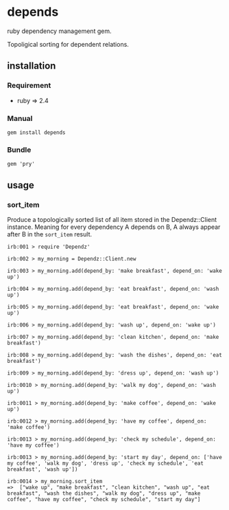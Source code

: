 # depends
ruby dependency management gem.

Topoligical sorting for dependent relations.

## installation

### Requirement

- ruby => 2.4

### Manual
`gem install depends`
### Bundle
`gem 'pry'`

## usage

### sort_item

Produce a topologically sorted list of all item stored in the Dependz::Client instance.
Meaning for every dependency A depends on B, A always appear after B in the `sort_item` result.

```
irb:001 > require 'Dependz'

irb:002 > my_morning = Dependz::Client.new

irb:003 > my_morning.add(depend_by: 'make breakfast', depend_on: 'wake up')

irb:004 > my_morning.add(depend_by: 'eat breakfast', depend_on: 'wash up')

irb:005 > my_morning.add(depend_by: 'eat breakfast', depend_on: 'wake up')

irb:006 > my_morning.add(depend_by: 'wash up', depend_on: 'wake up')

irb:007 > my_morning.add(depend_by: 'clean kitchen', depend_on: 'make breakfast')

irb:008 > my_morning.add(depend_by: 'wash the dishes', depend_on: 'eat breakfast')

irb:009 > my_morning.add(depend_by: 'dress up', depend_on: 'wash up')

irb:0010 > my_morning.add(depend_by: 'walk my dog', depend_on: 'wash up')

irb:0011 > my_morning.add(depend_by: 'make coffee', depend_on: 'wake up')

irb:0012 > my_morning.add(depend_by: 'have my coffee', depend_on: 'make coffee')

irb:0013 > my_morning.add(depend_by: 'check my schedule', depend_on: 'have my coffee')

irb:0013 > my_morning.add(depend_by: 'start my day', depend_on: ['have my coffee', 'walk my dog', 'dress up', 'check my schedule', 'eat breakfast', 'wash up'])

irb:0014 > my_morning.sort_item
=>  ["wake up", "make breakfast", "clean kitchen", "wash up", "eat breakfast", "wash the dishes", "walk my dog", "dress up", "make coffee", "have my coffee", "check my schedule", "start my day"] 
```
